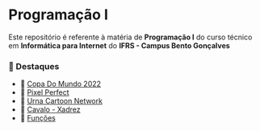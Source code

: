 # Programação I
Este repositório é referente à matéria de **Programação I** do curso técnico em **Informática para Internet** do **IFRS - Campus Bento Gonçalves**

### 📌 Destaques 

- 📌 [Copa Do Mundo 2022](https://github.com/eduardomarcolin09/TecInfo1/tree/main/Programa%C3%A7%C3%A3o/HTML_CSS/Copa%20do%20Mundo%20-%202022%20-%20HTML)
- 📌 [Pixel Perfect](https://github.com/eduardomarcolin09/TecInfo1/tree/main/Programa%C3%A7%C3%A3o/HTML_CSS/Pixel%20Perfect)
- 📌 [Urna Cartoon Network](https://github.com/eduardomarcolin09/TecInfo1/tree/main/Programa%C3%A7%C3%A3o/JavaScript/TE_Complexos/Urna_Cartoon)
- 📌 [Cavalo - Xadrez](https://github.com/eduardomarcolin09/TecInfo1/tree/main/Programa%C3%A7%C3%A3o/JavaScript/TE_Complexos/Jogo%20Xadrez%20-%20Cavalo)
- 📌 [Funções](https://github.com/eduardomarcolin09/TecInfo1/tree/main/Programa%C3%A7%C3%A3o/JavaScript/Fun%C3%A7%C3%B5es)

